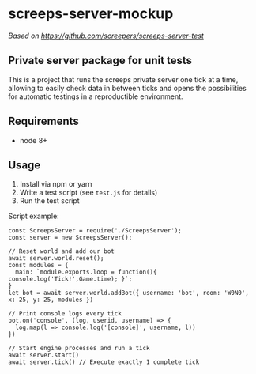 # screeps-server-mockup

_Based on https://github.com/screepers/screeps-server-test_

## Private server package for unit tests

This is a project that runs the screeps private server one tick at a time, allowing to easily check
data in between ticks and opens the possibilities for automatic testings in a reproductible
environment.

## Requirements

* node 8+

## Usage

1. Install via npm or yarn
2. Write a test script (see `test.js` for details)
3. Run the test script

Script example:
```
const ScreepsServer = require('./ScreepsServer');
const server = new ScreepsServer();

// Reset world and add our bot
await server.world.reset();
const modules = {
  main: `module.exports.loop = function(){ console.log('Tick!',Game.time); }`;
}
let bot = await server.world.addBot({ username: 'bot', room: 'W0N0', x: 25, y: 25, modules })

// Print console logs every tick
bot.on('console', (log, userid, username) => {
  log.map(l => console.log('[console]', username, l))
})

// Start engine processes and run a tick
await server.start()
await server.tick() // Execute exactly 1 complete tick
```
